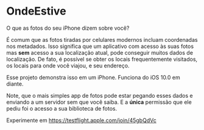 # OndeEstive
O que as fotos do seu iPhone dizem sobre você?

É comum que as fotos tiradas por celulares modernos incluam coordenadas nos metadados.
Isso significa que um aplicativo com acesso às suas fotos mas **sem** acesso a sua localização atual, 
pode conseguir muitos dados de localização.
De fato, é possível se obter os locais frequentemente visitados, os locais para onde você viajou, e seu endereço.

Esse projeto demonstra isso em um iPhone. Funciona do iOS 10.0 em diante.

Note, que o mais simples app de fotos pode estar pegando esses dados e enviando a um servidor sem que você saiba. 
E a **única** permissão que ele pediu foi o acesso a sua biblioteca de fotos.

Experimente em https://testflight.apple.com/join/45gbQdVc




